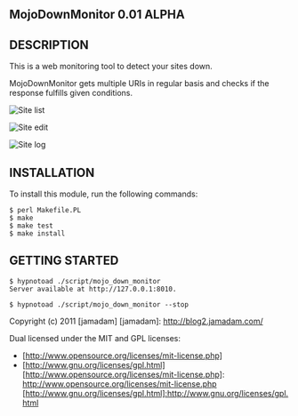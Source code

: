 MojoDownMonitor 0.01 ALPHA
---------------

## DESCRIPTION

This is a web monitoring tool to detect your sites down.

MojoDownMonitor gets multiple URIs in regular basis and checks if the response
fulfills given conditions. 

![Site list](/jamadam/mojo-down-monitor/raw/master/screenshot/01.png "Site list")

![Site edit](/jamadam/mojo-down-monitor/raw/master/screenshot/02.png "Site edit")

![Site log](/jamadam/mojo-down-monitor/raw/master/screenshot/03.png "Site log")

## INSTALLATION

To install this module, run the following commands:

    $ perl Makefile.PL
    $ make
    $ make test
    $ make install

## GETTING STARTED

    $ hypnotoad ./script/mojo_down_monitor
    Server available at http://127.0.0.1:8010.

    $ hypnotoad ./script/mojo_down_monitor --stop

Copyright (c) 2011 [jamadam]
[jamadam]: http://blog2.jamadam.com/

Dual licensed under the MIT and GPL licenses:

- [http://www.opensource.org/licenses/mit-license.php]
- [http://www.gnu.org/licenses/gpl.html]
[http://www.opensource.org/licenses/mit-license.php]: http://www.opensource.org/licenses/mit-license.php
[http://www.gnu.org/licenses/gpl.html]:http://www.gnu.org/licenses/gpl.html
